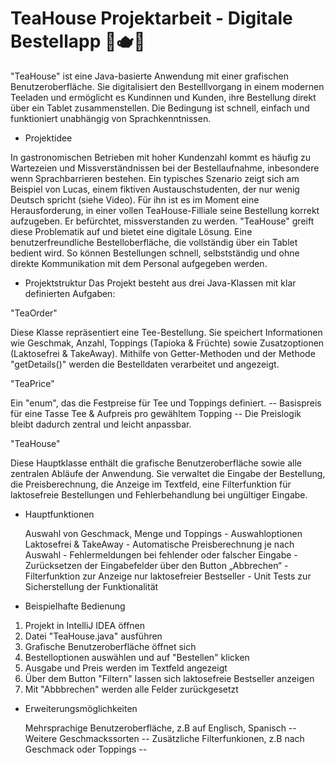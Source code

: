 # TeaHouse Projektarbeit - Digitale Bestellapp 🍵🫖🧋
"TeaHouse" ist eine Java-basierte Anwendung mit einer grafischen Benutzeroberfläche. 
Sie digitalisiert den Bestelllvorgang in einem modernen Teeladen und ermöglicht es Kundinnen und Kunden, ihre Bestellung direkt über ein Tablet zusammenstellen. Die Bedingung ist schnell, einfach und funktioniert unabhängig von Sprachkenntnissen.


- Projektidee

In gastronomischen Betrieben mit hoher Kundenzahl kommt es häufig zu Wartezeien und Missverständnissen bei der Bestellaufnahme, inbesondere wenn Sprachbarrieren bestehen.
Ein typisches Szenario zeigt sich am Beispiel von Lucas, einem fiktiven Austauschstudenten, der nur wenig Deutsch spricht (siehe Video).
Für ihn ist es im Moment eine Herausforderung, in einer vollen TeaHouse-Filliale seine Bestellung korrekt aufzugeben. Er befürchtet, missverstanden zu werden.
"TeaHouse" greift diese Problematik auf und bietet eine digitale Lösung. Eine benutzerfreundliche Bestelloberfläche, die vollständig über ein Tablet bedient wird. 
So können Bestellungen schnell, selbstständig und ohne direkte Kommunikation mit dem Personal aufgegeben werden.



- Projektstruktur
Das Projekt besteht aus drei Java-Klassen mit klar definierten Aufgaben:

"TeaOrder"

Diese Klasse repräsentiert eine Tee-Bestellung. Sie speichert Informationen wie Geschmak, Anzahl, Toppings (Tapioka & Früchte) sowie Zusatzoptionen (Laktosefrei & TakeAway). 
Mithilfe von Getter-Methoden und der Methode "getDetails()" werden die Bestelldaten verarbeitet und angezeigt.


"TeaPrice"

Ein "enum", das die Festpreise für Tee und Toppings definiert.
-- Basispreis für eine Tasse Tee & Aufpreis pro gewähltem Topping --
Die Preislogik bleibt dadurch zentral und leicht anpassbar.  


"TeaHouse"

Diese Hauptklasse enthält die grafische Benutzeroberfläche sowie alle zentralen Abläufe der Anwendung. Sie verwaltet die Eingabe der Bestellung, die Preisberechnung, die Anzeige im Textfeld, eine Filterfunktion für laktosefreie Bestellungen und Fehlerbehandlung bei ungültiger Eingabe. 



- Hauptfunktionen

  Auswahl von Geschmack, Menge und Toppings - 
  Auswahloptionen Laktosefrei & TakeAway - 
  Automatische Preisberechnung je nach Auswahl - 
  Fehlermeldungen bei fehlender oder falscher Eingabe - 
  Zurücksetzen der Eingabefelder über den Button „Abbrechen“ - 
  Filterfunktion zur Anzeige nur laktosefreier Bestseller -  Unit Tests zur Sicherstellung der Funktionalität
  

- Beispielhafte Bedienung 
1. Projekt in IntelliJ IDEA öffnen
2. Datei "TeaHouse.java" ausführen
3. Grafische Benutzeroberfläche öffnet sich
4. Bestelloptionen auswählen und auf "Bestellen" klicken
5. Ausgabe und Preis werden im Textfeld angezeigt
6. Über dem Button "Filtern" lassen sich laktosefreie Bestseller anzeigen  
7. Mit "Abbbrechen" werden alle Felder zurückgesetzt


- Erweiterungsmöglichkeiten
  
  Mehrsprachige Benutzeroberfläche, z.B auf Englisch, Spanisch --
  Weitere Geschmackssorten -- 
  Zusätzliche Filterfunkionen, z.B nach Geschmack oder Toppings --
  



